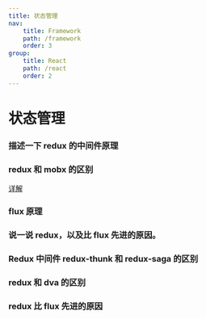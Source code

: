 ```yaml
---
title: 状态管理
nav:
    title: Framework
    path: /framework
    order: 3
group:
    title: React
    path: /react
    order: 2
---
```


# 状态管理

### 描述一下 redux 的中间件原理

### redux 和 mobx 的区别
[详解](https://github.com/lgwebdream/FE-Interview/issues/32)

### flux 原理

### 说一说 redux，以及比 flux 先进的原因。

### Redux 中间件 redux-thunk 和 redux-saga 的区别

### redux 和 dva 的区别

### redux 比 flux 先进的原因
